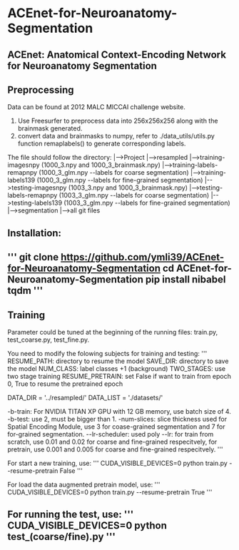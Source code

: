 # ACEnet-for-Neuroanatomy-Segmentation
ACEnet: Anatomical Context-Encoding Network for Neuroanatomy Segmentation
-------------------------------------------------------------

## Preprocessing
Data can be found at 2012 MALC MICCAI challenge website.
1. Use Freesurfer to preprocess data into 256x256x256 along with the brainmask generated.
2. convert data and brainmasks to numpy, refer to ./data_utils/utils.py function remaplabels() to generate corresponding labels.

The file should follow the directory:
|-->Project
    |-->resampled
       |-->training-imagesnpy (1000_3.npy and 1000_3_brainmask.npy)
       |-->training-labels-remapnpy (1000_3_glm.npy --labels for coarse segmentation)
       |-->training-labels139 (1000_3_glm.npy --labels for fine-grained segmentation)
       |-->testing-imagesnpy (1003_3.npy and 1000_3_brainmask.npy)
       |-->testing-labels-remapnpy (1003_3_glm.npy --labels for coarse segmentation)
       |-->testing-labels139 (1003_3_glm.npy --labels for fine-grained segmentation)
    |-->segmentation
       |-->all git files

## Installation:
'''
git clone https://github.com/ymli39/ACEnet-for-Neuroanatomy-Segmentation
cd ACEnet-for-Neuroanatomy-Segmentation
pip install nibabel tqdm
'''
-------------------------------------------------------------

## Training
Parameter could be tuned at the beginning of the running files: train.py, test_coarse.py, test_fine.py.

You need to modify the folowing subjects for training and testing:
'''
RESUME_PATH: directory to resume the model
SAVE_DIR: directory to save the model
NUM_CLASS: label classes +1 (background)
TWO_STAGES: use two stage training
RESUME_PRETRAIN: set False if want to train from epoch 0, True to resume the pretrained epoch

DATA_DIR = '../resampled/'
DATA_LIST = './datasets/'

-b-train: For NVIDIA TITAN XP GPU with 12 GB memory, use batch size of 4. 
-b-test: use 2, must be bigger than 1.
-num-slices: slice thickness used for Spatial Encoding Module, use 3 for coase-grained segmentation and 7 for for-grained segmentation.
--lr-scheduler: used poly
--lr: for train from scratch, use 0.01 and 0.02 for coarse and fine-grained respecitvely, for pretrain, use 0.001 and 0.005 for coarse and fine-grained respecitvely.
'''

For start a new training, use:
'''
CUDA_VISIBLE_DEVICES=0 python train.py --resume-pretrain False
'''

For load the data augmented pretrain model, use:
'''
CUDA_VISIBLE_DEVICES=0 python train.py --resume-pretrain True
'''

For running the test, use:
'''
CUDA_VISIBLE_DEVICES=0 python test_(coarse/fine).py
'''
-------------------------------------------------------------
